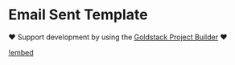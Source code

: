 # Email Sent Template

❤️ Support development by using the [Goldstack Project Builder](https://goldstack.party) ❤️

[!embed](../../../docs/docs/modules/s3/index.md)
